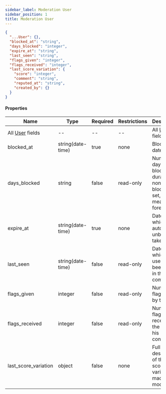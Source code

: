 ```yaml
---
sidebar_label: Moderation User
sidebar_position: 1
title: Moderation User
---
```


```json
{
  "...User": {},
  "blocked_at": "string",
  "days_blocked": "integer",
  "expire_at": "string",
  "last_seen": "string",
  "flags_given": "integer",
  "flags_received": "integer",
  "last_score_variation": {
    "score": "integer",
    "comment": "string",
    "reputed_at": "string",
    "created_by": {}
  }
}

```

#### Properties

| Name                                                  | Type              | Required | Restrictions | Description                                                                     |
|-------------------------------------------------------|-------------------|----------|--------------|---------------------------------------------------------------------------------|
| All [User](/docs/apireference/v2/schemas/user) fields | --                | --       | --           | All [User](/docs/apireference/v2/schemas/user) fields                           |
| blocked_at                                            | string(date-time) | true     | none         | Block start date                                                                |
| days_blocked                                          | string            | false    | read-only    | Number of days of block duration (if none and block date set, it means forever) |
| expire_at                                             | string(date-time) | true     | none         | Date on which the auto unblock will take place                                  |
| last_seen                                             | string(date-time) | false    | read-only    | Date on which the user has been seen in the community                           |
| flags_given                                           | integer           | false    | read-only    | Number of flags given by the user                                               |
| flags_received                                        | integer           | false    | read-only    | Number of flags received by the user (in his contents)                          |
| last_score_variation                                  | object            | false    | none         | Full description of the last score variation made by a moderator                |
